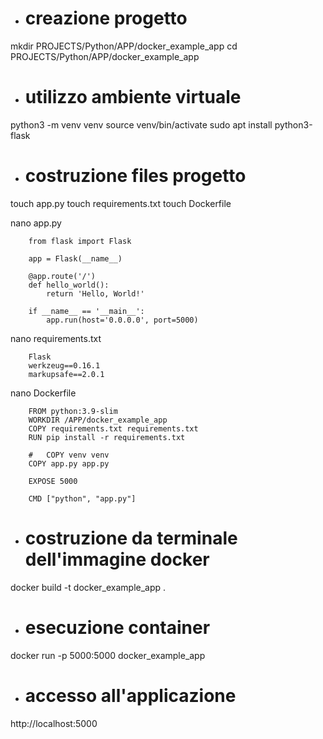 
-   #   creazione progetto

mkdir PROJECTS/Python/APP/docker_example_app
cd PROJECTS/Python/APP/docker_example_app

-   #   utilizzo ambiente virtuale

python3 -m venv venv
source venv/bin/activate
sudo apt install python3-flask

-   #       costruzione files progetto

touch app.py
touch requirements.txt
touch Dockerfile

nano app.py

        from flask import Flask

        app = Flask(__name__)

        @app.route('/')
        def hello_world():
            return 'Hello, World!'

        if __name__ == '__main__':
            app.run(host='0.0.0.0', port=5000)

nano requirements.txt

        Flask
        werkzeug==0.16.1
        markupsafe==2.0.1

nano Dockerfile

        FROM python:3.9-slim
        WORKDIR /APP/docker_example_app
        COPY requirements.txt requirements.txt
        RUN pip install -r requirements.txt

        #   COPY venv venv
        COPY app.py app.py

        EXPOSE 5000

        CMD ["python", "app.py"]




-   #   costruzione da terminale dell'immagine docker

docker build -t docker_example_app .

-   #   esecuzione container

docker run -p 5000:5000 docker_example_app

-   #   accesso all'applicazione

http://localhost:5000

